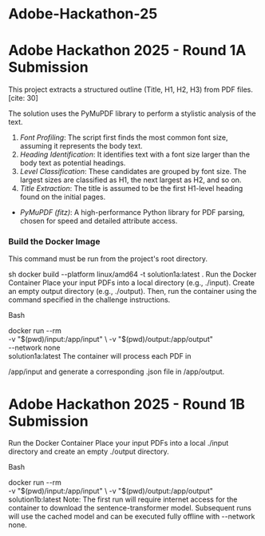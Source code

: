 # Adobe-Hackathon-25

# Adobe Hackathon 2025 - Round 1A Submission
This project extracts a structured outline (Title, H1, H2, H3) from PDF files. [cite: 30]

The solution uses the PyMuPDF library to perform a stylistic analysis of the text.

1.  *Font Profiling*: The script first finds the most common font size, assuming it represents the body text.
2.  *Heading Identification*: It identifies text with a font size larger than the body text as potential headings.
3.  *Level Classification*: These candidates are grouped by font size. The largest sizes are classified as H1, the next largest as H2, and so on.
4.  *Title Extraction*: The title is assumed to be the first H1-level heading found on the initial pages.

* *PyMuPDF (fitz)*: A high-performance Python library for PDF parsing, chosen for speed and detailed attribute access.


### Build the Docker Image
This command must be run from the project's root directory.

sh
docker build --platform linux/amd64 -t solution1a:latest .
Run the Docker Container
Place your input PDFs into a local directory (e.g., ./input). Create an empty output directory (e.g., ./output). Then, run the container using the command specified in the challenge instructions. 

Bash

docker run --rm \
  -v "$(pwd)/input:/app/input" \
  -v "$(pwd)/output:/app/output" \
  --network none \
  solution1a:latest
The container will process each PDF in 

/app/input and generate a corresponding .json file in /app/output. 

# Adobe Hackathon 2025 - Round 1B Submission
Run the Docker Container
Place your input PDFs into a local ./input directory and create an empty ./output directory.

Bash

docker run --rm \
  -v "$(pwd)/input:/app/input" \
  -v "$(pwd)/output:/app/output" \
  solution1b:latest
Note: The first run will require internet access for the container to download the sentence-transformer model. Subsequent runs will use the cached model and can be executed fully offline with --network none.
